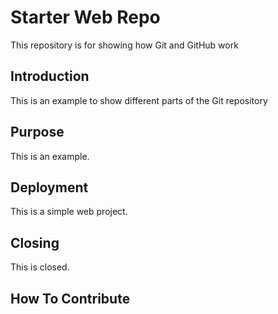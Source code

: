 # Starter Web Repo

This repository is for showing how Git and GitHub work

## Introduction

This is an example to show different parts of the Git repository

## Purpose

This is an example.

## Deployment

This is a simple web project.

## Closing

This is closed.

## How To Contribute
